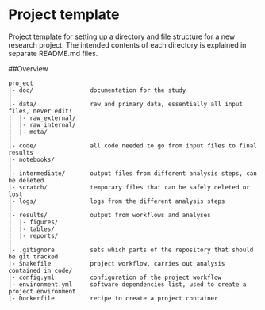 # Project template

Project template for setting up a directory and file structure for a new research project.
The intended contents of each directory is explained in separate README.md files.

##Overview

```
project
|- doc/                documentation for the study
|
|- data/               raw and primary data, essentially all input files, never edit!
|  |- raw_external/
|  |- raw_internal/
|  |- meta/
|
|- code/               all code needed to go from input files to final results
|- notebooks/
|
|- intermediate/       output files from different analysis steps, can be deleted
|- scratch/            temporary files that can be safely deleted or lost
|- logs/               logs from the different analysis steps
|
|- results/            output from workflows and analyses
|  |- figures/
|  |- tables/
|  |- reports/
|
|- .gitignore          sets which parts of the repository that should be git tracked
|- Snakefile           project workflow, carries out analysis contained in code/
|- config.yml          configuration of the project workflow
|- environment.yml     software dependencies list, used to create a project environment
|- Dockerfile          recipe to create a project container
```
